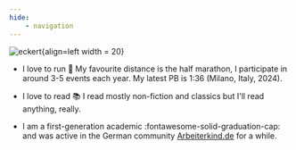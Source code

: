 ```yaml
---
hide: 
    - navigation
---
```


![eckert](assets/images/runnning_pics.jpg){align=left width = 20}

- I love to run :runner: My favourite distance is the half marathon, I participate in around 3-5 events each year. My latest PB is 1:36 (Milano, Italy, 2024). 

- I love to read :books: I read mostly non-fiction and classics but I'll read anything, really. 

- I am a first-generation academic :fontawesome-solid-graduation-cap: and was active in the German community [Arbeiterkind.de](https://www.arbeiterkind.de/) for a while. 


